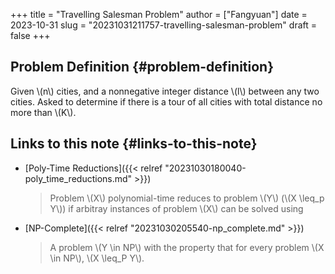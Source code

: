+++
title = "Travelling Salesman Problem"
author = ["Fangyuan"]
date = 2023-10-31
slug = "20231031211757-travelling-salesman-problem"
draft = false
+++

## Problem Definition {#problem-definition}

Given \\(n\\) cities, and a nonnegative integer distance \\(l\\) between any two cities. Asked to determine if there is a tour of all cities with total distance no more than \\(K\\).


## Links to this note {#links-to-this-note}

-   [Poly-Time Reductions]({{< relref "20231030180040-poly_time_reductions.md" >}})

    > Problem \\(X\\) polynomial-time reduces to problem \\(Y\\) (\\(X \leq\_p Y\\)) if arbitray instances of problem \\(X\\) can be solved using
-   [NP-Complete]({{< relref "20231030205540-np_complete.md" >}})

    > A problem \\(Y \in NP\\) with the property that for every problem \\(X \in NP\\), \\(X \leq\_P Y\\).
